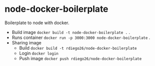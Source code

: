 # node-docker-boilerplate
Boilerplate to node with docker.


- Build image `docker build -t node-docker-boilerplate .` . 
- Runs container `docker run -p 3000:3000 node-docker-boilerplate` .  
- Sharing image 
    - Build `docker build -t rdiego26/node-docker-boilerplate`
    - Login `docker login`
    - Push image `docker push rdiego26/node-docker-boilerplate`